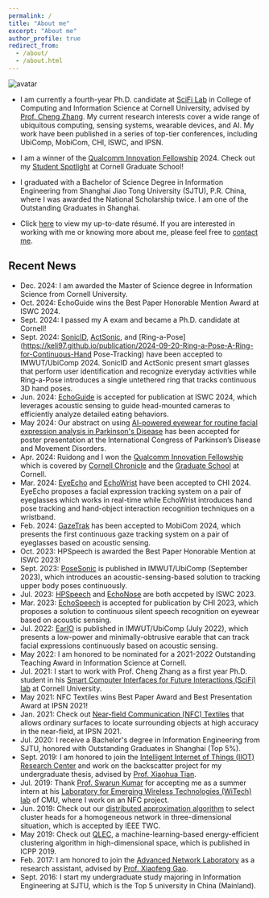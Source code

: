 ```yaml
---
permalink: /
title: "About me"
excerpt: "About me"
author_profile: true
redirect_from: 
  - /about/
  - /about.html
---
```


![avatar](https://keli97.github.io/files/cv_header2.jpg)

* I am currently a fourth-year Ph.D. candidate at [SciFi Lab](https://www.scifilab.org/) in College of Computing and Information Science at Cornell University, advised by [Prof. Cheng Zhang](https://czhang.org/). My current research interests cover a wide range of ubiquitous computing, sensing systems, wearable devices, and AI. My work have been published in a series of top-tier conferences, including UbiComp, MobiCom, CHI, ISWC, and IPSN. 

* I am a winner of the [Qualcomm Innovation Fellowship](https://www.qualcomm.com/research/university-relations/innovation-fellowship/2024-north-america) 2024. Check out my [Student Spotlight](https://gradschool.cornell.edu/spotlights/student-spotlight-ke-li/) at Cornell Graduate School!

* I graduated with a Bachelor of Science Degree in Information Engineering from Shanghai Jiao Tong University (SJTU), P.R. China, where I was awarded the National Scholarship twice. I am one of the Outstanding Graduates in Shanghai.

<!--In my sophomore year, I joined [Advanced Network Laboratory](http://anl.sjtu.edu.cn/) as a research assistant, advised by [Prof. Guihai Chen](http://cs.nju.edu.cn/gchen/) and [Prof. Xiaofeng Gao](http://www.cs.sjtu.edu.cn/~gao-xf/). In the summer of my junior year, I went to the Department of Electrical and Computer Engineering at Carnegie Mellon University (CMU) and became a summer intern under the guidance of [Prof. Swarun Kumar](http://www.swarunkumar.com/). In my senior year, I joined [Intelligent Internet of Things (IIOT) Research Center](http://iiot.sjtu.edu.cn/index.html) to complete my graduation thesis with the supervisor [Prof. Xiaohua Tian](http://iiot.sjtu.edu.cn/xtian/).-->

<!--* Previously, my research mainly focused on Networks and Systems, including network optimization, wireless network, crowdsourcing, and D2D communication network. I have published two papers about clustering problems in Wireless Sensor Networks (WSNs) of Internet of Things (IoT) in [Transactions on Wireless Communications (TWC)](https://ieeexplore.ieee.org/document/8765348) and [the 48th International Conference on Parallel Processing (ICPP 2019)](https://dl.acm.org/doi/10.1145/3337821.3337926) respectively. -->

* Click [here](https://keli97.github.io/files/KeLi_Resume.pdf) to view my up-to-date résumé. If you are interested in working with me or knowing more about me, please feel free to [contact me](https://keli97.github.io/contact/).

Recent News
------
* Dec. 2024: I am awarded the Master of Science degree in Information Science from Cornell University.
* Oct. 2024: EchoGuide wins the Best Paper Honorable Mention Award at ISWC 2024.
* Sept. 2024: I passed my A exam and became a Ph.D. candidate at Cornell!
* Sept. 2024: [SonicID](https://keli97.github.io/publication/2024-09-25-SonicID-User-Identification-on-Smart-Glasses-with-Acoustic-Sensing), [ActSonic](https://keli97.github.io/publication/2024-09-25-ActSonic-Recognizing-Everyday-Activities-from-Inaudible-Acoustic-Waves-Around-the-Body), and [Ring-a-Pose](https://keli97.github.io/publication/2024-09-20-Ring-a-Pose-A-Ring-for-Continuous-Hand Pose-Tracking) have been accepted to IMWUT/UbiComp 2024. SonicID and ActSonic present smart glasses that perform user identification and recognize everyday activities while Ring-a-Pose introduces a single untethered ring that tracks continuous 3D hand poses.
* Jun. 2024: [EchoGuide](https://keli97.github.io/publication/2024-06-28-EchoGuide-Active-Acoustic-Guidance-for-LLM-Based-Eating-Event-Analysis-from-Egocentric-Videos) is accepted for publication at ISWC 2024, which leverages acoustic sensing to guide head-mounted cameras to efficiently analyze detailed eating behaviors.
* May 2024: Our abstract on using [AI-powered eyewear for routine facial expression analysis in Parkinson's Disease](https://keli97.github.io/publication/2024-05-31-AI-Powered-Eyewear-for-Routine-Facial-Expression-Analysis-in-Parkinsons-Disease) has been accepted for poster presentation at the International Congress of Parkinson’s Disease and Movement Disorders.
* Apr. 2024: Ruidong and I won the [Qualcomm Innovation Fellowship](https://www.qualcomm.com/research/university-relations/innovation-fellowship/2024-north-america) which is covered by [Cornell Chronicle](https://news.cornell.edu/stories/2024/09/two-doctoral-students-receive-qualcomm-innovation-fellowships) and the [Graduate School](https://gradschool.cornell.edu/announcements/two-doctoral-students-receive-qualcomm-innovation-fellowships/) at Cornell.
* Mar. 2024: [EyeEcho](https://keli97.github.io/publication/2024-01-18-EyeEcho-Continuous-and-Low-power-Facial-Expression-Tracking-on-Glasses) and [EchoWrist](https://keli97.github.io/publication/2024-01-18-EchoWrist-Continuous-Hand-Pose-Tracking-and-Hand-Object-Interaction-Recognition-Using-Low-Power-Active-Acoustic-Sensing-On-a-Wristband) have been accepted to CHI 2024. EyeEcho proposes a facial expression tracking system on a pair of eyeglasses which works in real-time while EchoWrist introduces hand pose tracking and hand-object interaction recognition techniques on a wristband.
* Feb. 2024: [GazeTrak](https://keli97.github.io/publication/2024-02-23-GazeTrak-Exploring-Acoustic-based-Eye-Tracking-on-a-Glass-Frame) has been accepted to MobiCom 2024, which presents the first continuous gaze tracking system on a pair of eyeglasses based on acoustic sensing.
* Oct. 2023: HPSpeech is awarded the Best Paper Honorable Mention at ISWC 2023!
* Sept. 2023: [PoseSonic](https://keli97.github.io/publication/2023-09-27-PoseSonic-3D-Upper-Body-Pose-Estimation-Through-Egocentric-Acoustic-Sensing-on-Smartglasses) is published in IMWUT/UbiComp (September 2023), which introduces an acoustic-sensing-based solution to tracking upper body poses continuously.
* Jul. 2023: [HPSpeech](https://keli97.github.io/publication/2023-10-08-HPSpeech-Silent-Speech-Interface-for-Commodity-Headphones) and [EchoNose](https://keli97.github.io/publication/2023-10-08-EchoNose-Sensing-Mouth-Breathing-and-Tongue-Gestures-inside-Oral-Cavity-using-a-Non-contact-Nose-Interface) are both accpeted by ISWC 2023.
* Mar. 2023: [EchoSpeech](https://keli97.github.io/publication/2023-03-01-EchoSpeech-Continuous-Silent-Speech-Recognition-on-Minimally-obtrusive-Eyewear-Powered-by-Acoustic-Sensing) is accepted for publication by CHI 2023, which proposes a solution to continuous silent speech recognition on eyewear based on acoustic sensing.
* Jul. 2022: [EarIO](https://keli97.github.io/publication/2022-05-25-EarIO-A-Low-power-Acoustic-Sensing-Earable-for-Continuously-Tracking-Detailed-Facial-Movements) is published in IMWUT/UbiComp (July 2022), which presents a low-power and minimally-obtrusive earable that can track facial expressions continuously based on acoustic sensing.
* May 2022: I am honored to be nominated for a 2021-2022 Outstanding Teaching Award in Information Science at Cornell.
* Jul. 2021: I start to work with Prof. Cheng Zhang as a first year Ph.D. student in his [Smart Computer Interfaces for Future Interactions (SciFi) lab](https://www.scifilab.org/) at Cornell University.
* May 2021: NFC Textiles wins Best Paper Award and Best Presentation Award at IPSN 2021!
* Jan. 2021: Check out [Near-field Communication (NFC) Textiles](https://keli97.github.io/publication/2021-01-20-Locating-Everyday-Objects-using-NFC-Textiles) that allows ordinary surfaces to locate surrounding objects at high accuracy in the near-field, at IPSN 2021.
* Jul. 2020: I receive a Bachelor's degree in Information Engineering from SJTU, honored with Outstanding Graduates in Shanghai (Top 5%).
* Sept. 2019: I am honored to join the [Intelligent Internet of Things (IIOT) Research Center](http://iiot.sjtu.edu.cn/index.html) and work on the backscatter project for my undergraduate thesis, advised by [Prof. Xiaohua Tian](http://iiot.sjtu.edu.cn/xtian/).
* Jul. 2019: Thank [Prof. Swarun Kumar](http://www.swarunkumar.com/) for accepting me as a summer intern at his [Laboratory for Emerging Wireless Technologies (WiTech) lab](http://www.witechlab.com/) of CMU, where I work on an NFC project.
* Jun. 2019: Check out our [distributed approximation algorithm](https://keli97.github.io/publication/2019-06-05-A-Constant-Factor-Approximation-for-d-Hop-Connected-Dominating-Set-in-3-Dimensional-Wireless-Networks) to select cluster heads for a homogeneous network in three-dimensional situation, which is accepted by IEEE TWC.
* May 2019: Check out [QLEC](https://keli97.github.io/publication/2019-05-21-QLEC-A-Machine-Learning-Based-Energy-Efficient-Clustering-Algorithm-to-Prolong-Network-Lifespan-for-IoT-in-High-Dimensional-Space), a machine-learning-based energy-efficient clustering algorithm in high-dimensional space, which is published in ICPP 2019. 
* Feb. 2017: I am honored to join the [Advanced Network Laboratory](http://anl.sjtu.edu.cn/) as a research assistant, advised by [Prof. Xiaofeng Gao](http://www.cs.sjtu.edu.cn/~gao-xf/).
* Sept. 2016: I start my undergraduate study majoring in Information Engineering at SJTU, which is the Top 5 university in China (Mainland).
